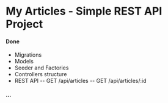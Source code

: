 # My Articles - Simple REST API Project

#### Done
- Migrations
- Models
- Seeder and Factories
- Controllers structure
- REST API
-- GET   /api/articles
-- GET   /api/articles/:id

#### ...